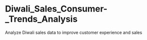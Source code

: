 # Diwali_Sales_Consumer-_Trends_Analysis
Analyze Diwali sales data to improve customer experience and sales
